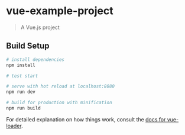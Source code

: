 # vue-example-project

> A Vue.js project

## Build Setup



``` bash
# install dependencies
npm install

# test start

# serve with hot reload at localhost:8080
npm run dev

# build for production with minification
npm run build
```

For detailed explanation on how things work, consult the [docs for vue-loader](http://vuejs.github.io/vue-loader).
